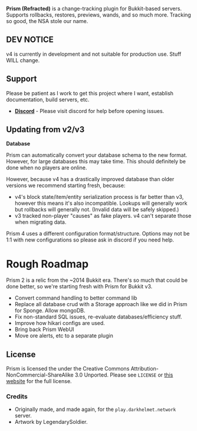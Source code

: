 **Prism (Refracted)** is a change-tracking plugin for Bukkit-based servers. Supports rollbacks, restores, previews, 
wands, and so much more. Tracking so good, the NSA stole our name.

## DEV NOTICE

v4 is currently in development and not suitable for production use. Stuff WILL change.

## Support

Please be patient as I work to get this project where I want, establish documentation, build servers, etc. 

- [**Discord**][discord] - Please visit discord for help before opening issues.

## Updating from v2/v3

**Database**

Prism can automatically convert your database schema to the new format. However, for large
databases this may take time. This should definitely be done when no players are online.

However, because v4 has a drastically improved database than older versions we recommend
starting fresh, because:

- v4's block state/item/entity serialization process is far better than v3, however this means
it's also incompatible. Lookups will generally work but rollbacks will generally not. (Invalid 
data will be safely skipped.)
- v3 tracked non-player "causes" as fake players. v4 can't separate those when migrating data.

Prism 4 uses a different configuration format/structure. Options may not be 1:1 with new
configurations so please ask in discord if you need help.

# Rough Roadmap

Prism 2 is a relic from the ~2014 Bukkit era. There's so much that could be done better, so we're 
starting fresh with Prism for Bukkit v3.

- Convert command handling to better command lib
- Replace all database crud with a Storage approach like we did in Prism for Sponge. Allow mongoDB.
- Fix non-standard SQL issues, re-evaluate databases/efficiency stuff.
- Improve how hikari configs are used.
- Bring back Prism WebUI
- Move ore alerts, etc to a separate plugin

## License

Prism is licensed the under the Creative Commons Attribution-NonCommercial-ShareAlike 3.0 Unported.
Please see `LICENSE` or [this website][license] for the full license.

### Credits

- Originally made, and made again, for the `play.darkhelmet.network` server.
- Artwork by LegendarySoldier.

[license]: http://creativecommons.org/licenses/by-nc-sa/3.0/us/
[discord]: https://discord.gg/7FxZScH4EJ
